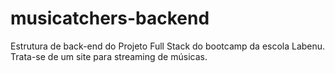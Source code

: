 # musicatchers-backend
Estrutura de back-end do Projeto Full Stack do bootcamp da escola Labenu.
Trata-se de um site para streaming de músicas.
